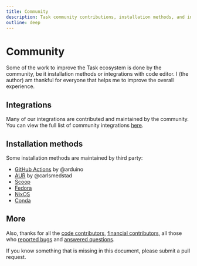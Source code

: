 ```yaml
---
title: Community
description: Task community contributions, installation methods, and integrations maintained by third parties
outline: deep
---
```


# Community

Some of the work to improve the Task ecosystem is done by the community, be it
installation methods or integrations with code editor. I (the author) am
thankful for everyone that helps me to improve the overall experience.

## Integrations

Many of our integrations are contributed and maintained by the community. You
can view the full list of community integrations
[here](/integrations#community-integrations).

## Installation methods

Some installation methods are maintained by third party:

- [GitHub Actions](https://github.com/arduino/setup-task) by @arduino
- [AUR](https://aur.archlinux.org/packages/go-task-bin) by @carlsmedstad
- [Scoop](https://github.com/ScoopInstaller/Main/blob/master/bucket/task.json)
- [Fedora](https://packages.fedoraproject.org/pkgs/golang-github-task/go-task/)
- [NixOS](https://github.com/NixOS/nixpkgs/blob/master/pkgs/development/tools/go-task/default.nix)
- [Conda](https://github.com/conda-forge/go-task-feedstock/)

## More

Also, thanks for all the
[code contributors](https://github.com/go-task/task/graphs/contributors),
[financial contributors](https://opencollective.com/task), all those who
[reported bugs](https://github.com/go-task/task/issues?q=is%3Aissue) and
[answered questions](https://github.com/go-task/task/discussions).

If you know something that is missing in this document, please submit a pull
request.
